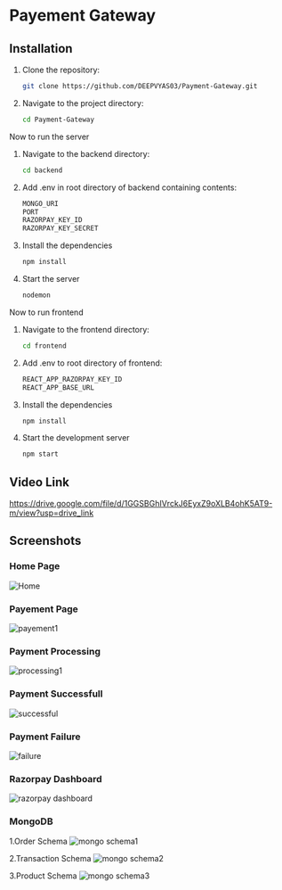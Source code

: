 
# Payement Gateway

## Installation

1. Clone the repository:
    ```bash
    git clone https://github.com/DEEPVYAS03/Payment-Gateway.git
    ```
2. Navigate to the project directory:
    ```bash
    cd Payment-Gateway
    ```

Now to run the server 

1. Navigate to the backend directory:
     ```bash
    cd backend
    ```
2. Add .env in root directory of backend containing contents:
   ```bash
   MONGO_URI 
   PORT
   RAZORPAY_KEY_ID
   RAZORPAY_KEY_SECRET

    ```

4. Install the dependencies
    ```bash
    npm install
    ```
5. Start the server
     ```bash
    nodemon
     ```

Now to run frontend 

1. Navigate to the frontend directory:
     ```bash
    cd frontend
    ```
2. Add .env to root directory of frontend:
    ```bash
    REACT_APP_RAZORPAY_KEY_ID
    REACT_APP_BASE_URL
    ```
3. Install the dependencies
    ```bash
    npm install
    ```
4. Start the development server
    ```bash
    npm start
    ```

## Video Link 
https://drive.google.com/file/d/1GGSBGhIVrckJ6EyxZ9oXLB4ohK5AT9-m/view?usp=drive_link


## Screenshots

### Home Page
![Home](https://github.com/DEEPVYAS03/Payment-Gateway/assets/113181349/365d6444-4aae-4c60-9934-db27153ad506)


### Payement Page
![payement1](https://github.com/DEEPVYAS03/Payment-Gateway/assets/113181349/2119da8b-5bb4-4d5e-b4ee-35c8603bc1a1)


### Payment Processing
![processing1](https://github.com/DEEPVYAS03/Payment-Gateway/assets/113181349/17f5d012-0fc8-44d9-954b-5a7c61597fc4)


### Payment Successfull
![successful](https://github.com/DEEPVYAS03/Payment-Gateway/assets/113181349/acede24c-fa25-46bc-a32a-985652eb7383)


### Payment Failure
![failure](https://github.com/DEEPVYAS03/Payment-Gateway/assets/113181349/746c2dd8-cf84-46a8-b367-cbea0cbeb75b)


### Razorpay Dashboard
![razorpay dashboard](https://github.com/DEEPVYAS03/Payment-Gateway/assets/113181349/4a555991-efbb-43ae-b105-9efeea98b022)



### MongoDB
1.Order Schema
![mongo schema1](https://github.com/DEEPVYAS03/Payment-Gateway/assets/113181349/f37c6048-01c5-475a-8656-3125c258b3bc)

2.Transaction Schema
![mongo schema2](https://github.com/DEEPVYAS03/Payment-Gateway/assets/113181349/cda6b04e-40d2-48ae-9e99-dfb0903bd36e)

3.Product Schema
![mongo schema3](https://github.com/DEEPVYAS03/Payment-Gateway/assets/113181349/79506075-92c3-4cd2-951a-fc699bd6be2f)

